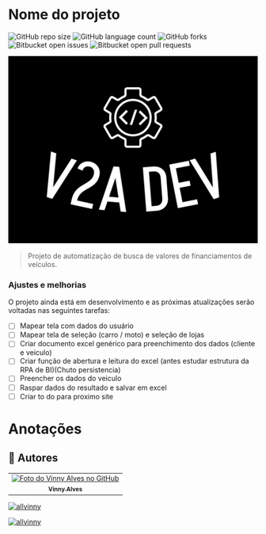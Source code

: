 # Nome do projeto

![GitHub repo size](https://img.shields.io/github/repo-size/AllVinny/buscador_de_financiamento?style=for-the-badge)
![GitHub language count](https://img.shields.io/github/languages/count/AllVinny/buscador_de_financiamento?style=for-the-badge)
![GitHub forks](https://img.shields.io/github/forks/AllVinny/buscador_de_financiamento?style=for-the-badge)
![Bitbucket open issues](https://img.shields.io/bitbucket/issues/AllVinny/buscador_de_financiamento?style=for-the-badge)
![Bitbucket open pull requests](https://img.shields.io/bitbucket/pr-raw/AllVinny/buscador_de_financiamento?style=for-the-badge)

<img src="img/v2a-dev-high-resolution-logo-white.png" alt="V2A_DEV">

> Projeto de automatização de busca de valores de financiamentos de veículos.

### Ajustes e melhorias

O projeto ainda está em desenvolvimento e as próximas atualizações serão voltadas nas seguintes tarefas:

 - [ ] Mapear tela com dados do usuário
 - [ ] Mapear tela de seleção (carro / moto) e seleção de lojas 
 - [ ] Criar documento excel genérico para preenchimento dos dados (cliente e veiculo)
 - [ ] Criar função de abertura e leitura do excel (antes estudar estrutura da RPA de BI)(Chuto persistencia)
 - [ ] Preencher os dados do veiculo
 - [ ] Raspar dados do resultado e salvar em excel
 - [ ] Criar to do para proximo site

# Anotações



## 🤝 Autores

<table>
  <tr>
    <td align="center">
      <a href="#" title="">
        <img src="" width="100px;" alt="Foto do Vinny Alves no GitHub"/><br>
        <sub>
          <b>Vinny Alves</b>
        </sub>
      </a>
    </td>
  </tr>
</table>

[![allvinny](https://github-readme-stats.vercel.app/api?username=allvinny&theme=dracula&show_icons=true)](https://github.com/AllVinny/buscador_de_financiamento)

[![allvinny](https://github-readme-stats.vercel.app/api/top-langs/?username=allvinny&hide=html&layout=compact&theme=dracula)](https://github.com/AllVinny/buscador_de_financiamento)
